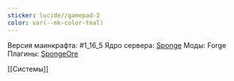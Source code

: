 ```yaml
---
sticker: lucide//gamepad-2
color: var(--mk-color-teal)
---
```

Версия маинкрафта: #1_16_5 
Ядро сервера: [Sponge](https://spongepowered.org/)
Моды: Forge
Плагины: [SpongeOre](https://ore.spongepowered.org)

[[Системы]]